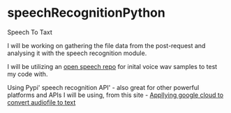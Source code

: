 # speechRecognitionPython
Speech To Taxt


I will be working on gathering the file data from the post-request and analysing it with the speech recognition module.

I will be utilizing an [open speech repo](http://www.voiptroubleshooter.com/open_speech/american.html) for inital voice wav samples to test my code with.

Using Pypi' speech recognition API' - also great for other powerful platforms and APIs I will be using, from this site - [Appllying google cloud to convert audiofile to text](https://pypi.org/project/SpeecRecognition/)

